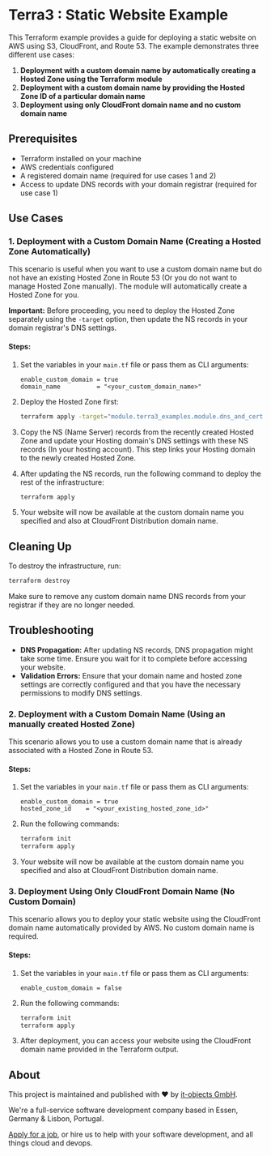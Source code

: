 # Terra3 : Static Website Example

This Terraform example provides a guide for deploying a static website on AWS using S3, CloudFront, and Route 53. The example demonstrates three different use cases:

1. **Deployment with a custom domain name by automatically creating a Hosted Zone using the Terraform module**
2. **Deployment with a custom domain name by providing the Hosted Zone ID of a particular domain name**
3. **Deployment using only CloudFront domain name and no custom domain name**

## Prerequisites

- Terraform installed on your machine
- AWS credentials configured
- A registered domain name (required for use cases 1 and 2)
- Access to update DNS records with your domain registrar (required for use case 1)

## Use Cases

### 1. Deployment with a Custom Domain Name (Creating a Hosted Zone Automatically)

This scenario is useful when you want to use a custom domain name but do not have an existing Hosted Zone in Route 53 (Or you do not want to manage Hosted Zone manually). The module will automatically create a Hosted Zone for you.

**Important:** Before proceeding, you need to deploy the Hosted Zone separately using the `-target` option, then update the NS records in your domain registrar's DNS settings.

#### Steps:

1. Set the variables in your `main.tf` file or pass them as CLI arguments:
   ```hcl
   enable_custom_domain = true
   domain_name          = "<your_custom_domain_name>"
   ```

2. Deploy the Hosted Zone first:
   ```bash
   terraform apply -target="module.terra3_examples.module.dns_and_certificates[0].aws_route53_zone.hostedzone[0]"
   ```

3. Copy the NS (Name Server) records from the recently created Hosted Zone and update your Hosting domain's DNS settings with these NS records (In your hosting account). This step links your Hosting domain to the newly created Hosted Zone.

4. After updating the NS records, run the following command to deploy the rest of the infrastructure:
   ```bash
   terraform apply
   ```

5. Your website will now be available at the custom domain name you specified and also at CloudFront Distribution domain name.

## Cleaning Up

To destroy the infrastructure, run:

```bash
terraform destroy
```

Make sure to remove any custom domain name DNS records from your registrar if they are no longer needed.

## Troubleshooting

- **DNS Propagation:** After updating NS records, DNS propagation might take some time. Ensure you wait for it to complete before accessing your website.
- **Validation Errors:** Ensure that your domain name and hosted zone settings are correctly configured and that you have the necessary permissions to modify DNS settings.


### 2. Deployment with a Custom Domain Name (Using an manually created Hosted Zone)

This scenario allows you to use a custom domain name that is already associated with a Hosted Zone in Route 53.

#### Steps:

1. Set the variables in your `main.tf` file or pass them as CLI arguments:
   ```hcl
   enable_custom_domain = true
   hosted_zone_id    = "<your_existing_hosted_zone_id>"
   ```

2. Run the following commands:
   ```bash
   terraform init
   terraform apply
   ```

3. Your website will now be available at the custom domain name you specified and also at CloudFront Distribution domain name.


### 3. Deployment Using Only CloudFront Domain Name (No Custom Domain)

This scenario allows you to deploy your static website using the CloudFront domain name automatically provided by AWS. No custom domain name is required.

#### Steps:

1. Set the variables in your `main.tf` file or pass them as CLI arguments:
   ```hcl
   enable_custom_domain = false
   ```

2. Run the following commands:
   ```bash
   terraform init
   terraform apply
   ```

3. After deployment, you can access your website using the CloudFront domain name provided in the Terraform output.

## About

This project is maintained and published with :heart: by [it-objects GmbH](https://it-objects.de/cloud/).

We're a full-service software development company based in Essen, Germany & Lisbon, Portugal.

[Apply for a job](https://www.it-objects.de/jobs/), or hire us to help with your software development, and all things cloud and devops.
